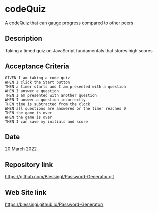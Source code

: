 # codeQuiz
A codeQuiz that can gauge progress compared to other peers

## Description
Taking a timed quiz on JavaScript fundamentals that stores high scores

## Acceptance Criteria
    GIVEN I am taking a code quiz
    WHEN I click the Start button
    THEN a timer starts and I am presented with a question
    WHEN I answer a question
    THEN I am presented with another question
    WHEN I answer a question incorrectly
    THEN time is subtracted from the clock
    WHEN all questions are answered or the timer reaches 0
    THEN the game is over
    WHEN the game is over
    THEN I can save my initials and score

## Date
20 March 2022

## Repository link
https://github.com/BlessingI/Password-Generator.git

## Web Site link
https://blessingi.github.io/Password-Generator/
